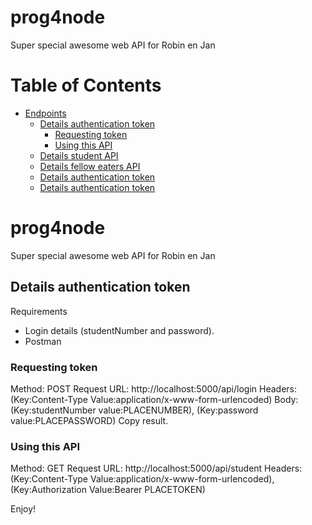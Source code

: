 # prog4node
Super special awesome web API for Robin en Jan
  
# Table of Contents
- [Endpoints](#endpoints)
  - [Details authentication token](#details-authentication-token)
    - [Requesting token](#requesting-token)
    - [Using this API](#using-this-api)
  - [Details student API](#details-authentication-token)
  - [Details fellow eaters API](#details-authentication-token)
  - [Details authentication token](#details-authentication-token)
  - [Details authentication token](#details-authentication-token)

# prog4node
Super special awesome web API for Robin en Jan

## Details authentication token
Requirements
- Login details (studentNumber and password).
- Postman

### Requesting token
Method: POST
Request URL: http://localhost:5000/api/login
Headers: (Key:Content-Type Value:application/x-www-form-urlencoded)
Body: (Key:studentNumber value:PLACENUMBER), (Key:password value:PLACEPASSWORD)
Copy result.

### Using this API
Method: GET
Request URL: http://localhost:5000/api/student
Headers: (Key:Content-Type Value:application/x-www-form-urlencoded), (Key:Authorization Value:Bearer PLACETOKEN)


Enjoy!